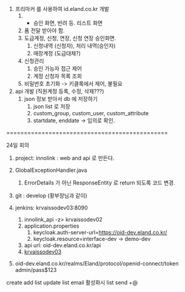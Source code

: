 1. 프리마커 를 사용하여 id.eland.co.kr 개발
	1. + 승인 화면, 반려 등. 리스트 화면
	2. 폼 전달 받아야 함.
	3. 도급계정, 신청, 연장, 신청 연장 승인화면.
		1. 신청내역 (신청자), 처리 내역(승인자)
		2. 매장계정 (도급대체?)
	5. 신청관리
		1. 승인 가능자 접근 제어
		2. 계정 신청자 목록 조회
	6. 비밀번호 초기화 -> 키클록에서 제어, 불필요
2. api 개발 (직원계정 등록, 수정, 삭제???)
	1. json 정보 받아서 db 에 저장하기
		1. json list 로 저장
		2. custom_group, custom_user, custom_attribute
		3. startdate, enddate -> 임의로 확인.

==============================================

24일 회의

1. project: innolink : web and api 로 만든다. 
2. GlobalExceptionHandler.java
	1. ErrorDetails 가 아닌 ResponseEntity 로 return 되도록 코드 변경.
3. git : develop (황부장님과 같이)
4. jenkins: krvaissodev03:8090
	1. innolink_api -z> krvaissodev02
	2. application.properties
		1. keycloak.auth-server-url=https://oid-dev.eland.co.kr/
		2. keycloak.resource=interface-dev -> demo-dev
	4. api url: oid-dev.eland.co.kr/api
	5. [krvaissodev03](http://krvaissodev03:8090/)

5. oid-dev.eland.co.kr/realms/Eland/protocol/openid-connect/token
admin/pass$123

create add list
update list
email 활성화시 list send
+@